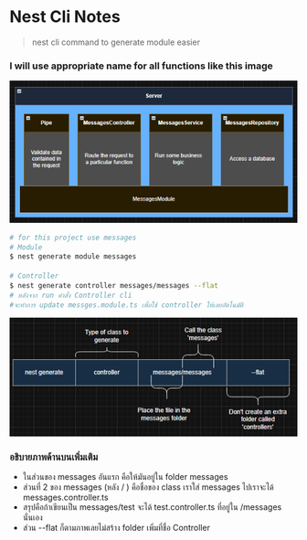 # Nest Cli Notes

> nest cli command to generate module easier

### I will use appropriate name for all functions like this image

![](attachments/server-diagram.png)

```bash
# for this project use messages
# Module
$ nest generate module messages

# Controller
$ nest generate controller messages/messages --flat
# หลังจาก run คำสั่ง Controller cli 
#จะทำการ update messges.module.ts เพื่อใช้ controller ให้เลยอัตโนมัติ
```

![](attachments/nest-generate-command-diagram.png)

### อธิบายภาพด้านบนเพิ่มเติม
- ในส่วนของ messages อันแรก คือให้มันอยู่ใน folder messages
- ส่วนที่ 2 ของ messages (หลัง / ) คือชื่อของ class เราใส่ messages ไปเราจะได้ messages.controller.ts 
- สรุปคือถ้าเขียนเป็น messages/test จะได้ test.controller.ts ที่อยู่ใน /messages นั่นเอง
- ส่วน --flat ก็ตามภาพเลยไม่สร้าง folder เพิ่มที่ชื่อ Controller